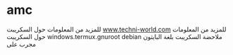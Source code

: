 # amc
للمزيد من المعلومات حول السكريبت 
www.techni-world.com للمزيد من المعلومات حول السكريبت
 windows.termux.gnuroot debian ملاحضة السكريبت بلغة البايثون مجرب على 

